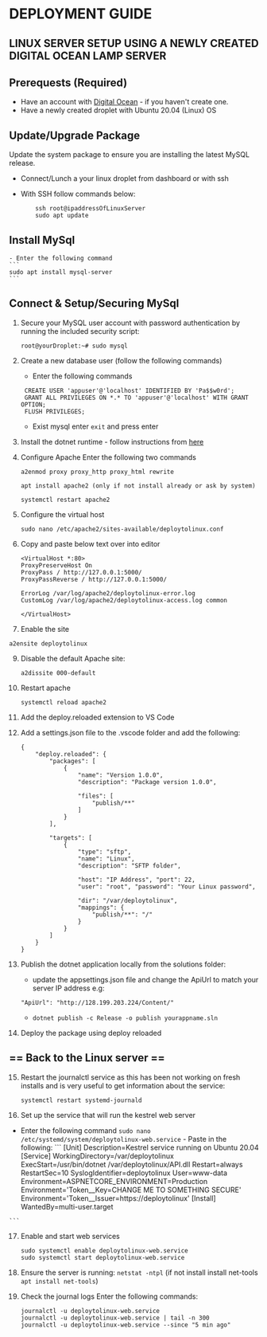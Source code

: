 # DEPLOYMENT GUIDE

## LINUX SERVER SETUP USING A NEWLY CREATED DIGITAL OCEAN LAMP SERVER

## Prerequests (Required)

- Have an account with [Digital Ocean](https://digitalocean.com) - if you haven't create one.
- Have a newly created droplet with Ubuntu 20.04 (Linux) OS

## Update/Upgrade Package

Update the system package to ensure you are installing the latest MySQL release.

- Connect/Lunch a your linux droplet from dashboard or with ssh
- With SSH follow commands below:

    ```
        ssh root@ipaddressOfLinuxServer
        sudo apt update
    ```

## Install MySql
    - Enter the following command
    ```
    sudo apt install mysql-server
    ```

## Connect & Setup/Securing MySql

1. Secure your MySQL user account with password authentication by running the included security script:

    ```
    root@yourDroplet:~# sudo mysql
    ```

2. Create a new database user (follow the following commands)
    - Enter the following commands
   ```
    CREATE USER 'appuser'@'localhost' IDENTIFIED BY 'Pa$$w0rd';
    GRANT ALL PRIVILEGES ON *.* TO 'appuser'@'localhost' WITH GRANT OPTION;
    FLUSH PRIVILEGES;
    ```
    - Exist mysql enter `exit` and press enter

4. Install the dotnet runtime - follow instructions from [here](https://docs.microsoft.com/en-us/dotnet/core/install/linux-ubuntu)
5. Configure Apache
    Enter the following two commands

    ```
    a2enmod proxy proxy_http proxy_html rewrite

    apt install apache2 (only if not install already or ask by system)

    systemctl restart apache2
    ```

6. Configure the virtual host

    ```
    sudo nano /etc/apache2/sites-available/deploytolinux.conf
    ```

7. Copy and paste below text over into editor

    ```
    <VirtualHost *:80>
    ProxyPreserveHost On
    ProxyPass / http://127.0.0.1:5000/
    ProxyPassReverse / http://127.0.0.1:5000/

    ErrorLog /var/log/apache2/deploytolinux-error.log
    CustomLog /var/log/apache2/deploytolinux-access.log common

    </VirtualHost>
    ```

8. Enable the site

```
a2ensite deploytolinux
```

9. Disable the default Apache site:

    ```
    a2dissite 000-default
    ```
10. Restart apache
    ```
    systemctl reload apache2
    ```
11. Add the deploy.reloaded extension to VS Code
12. Add a settings.json file to the .vscode folder and add the following:

    ```
    {
        "deploy.reloaded": {
            "packages": [
                {
                    "name": "Version 1.0.0",
                    "description": "Package version 1.0.0",

                    "files": [
                        "publish/**"
                    ]
                }
            ],

            "targets": [
                {
                    "type": "sftp",
                    "name": "Linux",
                    "description": "SFTP folder",

                    "host": "IP Address", "port": 22,
                    "user": "root", "password": "Your Linux password",

                    "dir": "/var/deploytolinux",
                    "mappings": {
                        "publish/**": "/"
                    }
                }
            ]
        }
    }
    ```

13. Publish the dotnet application locally from the solutions folder:
    - update the appsettings.json file and change the ApiUrl to match your server IP address e.g:

    `"ApiUrl": "http://128.199.203.224/Content/"`
    - `dotnet publish -c Release -o publish yourappname.sln`
14. Deploy the package using deploy reloaded

## == Back to the Linux server ==
15. Restart the journalctl service as this has been not working on fresh installs and is very useful to get information about the service:

    ```
    systemctl restart systemd-journald
16. Set up the service that will run the kestrel web server
   - Enter the following command
    ```
    sudo nano /etc/systemd/system/deploytolinux-web.service
    ```
    - Paste in the following:
    ```
    [Unit]
    Description=Kestrel service running on Ubuntu 20.04
    [Service]
    WorkingDirectory=/var/deploytolinux
    ExecStart=/usr/bin/dotnet /var/deploytolinux/API.dll
    Restart=always
    RestartSec=10
    SyslogIdentifier=deploytolinux
    User=www-data
    Environment=ASPNETCORE_ENVIRONMENT=Production
    Environment='Token__Key=CHANGE ME TO SOMETHING SECURE'
    Environment='Token__Issuer=https://deploytolinux'
    [Install]
    WantedBy=multi-user.target

    ```

17. Enable and start web services

    ```
    sudo systemctl enable deploytolinux-web.service
    sudo systemctl start deploytolinux-web.service
    ```
18. Ensure the server is running:
    `netstat -ntpl` (if not install install net-tools `apt install net-tools`)

19. Check the journal logs
    Enter the following commands:
    ```
    journalctl -u deploytolinux-web.service
    journalctl -u deploytolinux-web.service | tail -n 300
    journalctl -u deploytolinux-web.service --since "5 min ago"
    ```
